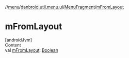 //[menu](../../index.md)/[danbroid.util.menu.ui](../index.md)/[MenuFragment](index.md)/[mFromLayout](m-from-layout.md)



# mFromLayout  
[androidJvm]  
Content  
val [mFromLayout](m-from-layout.md): [Boolean](https://kotlinlang.org/api/latest/jvm/stdlib/kotlin/-boolean/index.html)  



